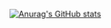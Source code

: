 [![Anurag's GitHub stats](https://github-readme-stats.vercel.app/api?username=wooobo)](https://github.com/anuraghazra/github-readme-stats)